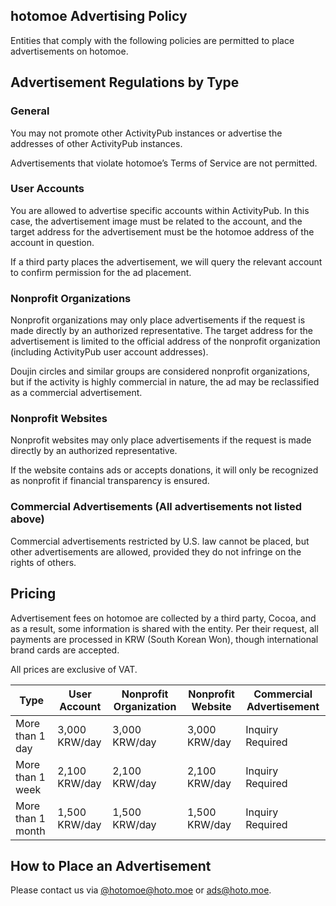 ## hotomoe Advertising Policy
Entities that comply with the following policies are permitted to place advertisements on hotomoe.

## Advertisement Regulations by Type
### General
You may not promote other ActivityPub instances or advertise the addresses of other ActivityPub instances.

Advertisements that violate hotomoe’s Terms of Service are not permitted.

### User Accounts
You are allowed to advertise specific accounts within ActivityPub. In this case, the advertisement image must be related to the account, and the target address for the advertisement must be the hotomoe address of the account in question.

If a third party places the advertisement, we will query the relevant account to confirm permission for the ad placement.

### Nonprofit Organizations
Nonprofit organizations may only place advertisements if the request is made directly by an authorized representative. The target address for the advertisement is limited to the official address of the nonprofit organization (including ActivityPub user account addresses).

Doujin circles and similar groups are considered nonprofit organizations, but if the activity is highly commercial in nature, the ad may be reclassified as a commercial advertisement.

### Nonprofit Websites
Nonprofit websites may only place advertisements if the request is made directly by an authorized representative.

If the website contains ads or accepts donations, it will only be recognized as nonprofit if financial transparency is ensured.

### Commercial Advertisements (All advertisements not listed above)
Commercial advertisements restricted by U.S. law cannot be placed, but other advertisements are allowed, provided they do not infringe on the rights of others.

## Pricing
Advertisement fees on hotomoe are collected by a third party, Cocoa, and as a result, some information is shared with the entity. Per their request, all payments are processed in KRW (South Korean Won), though international brand cards are accepted.

All prices are exclusive of VAT.

| Type | User Account | Nonprofit Organization | Nonprofit Website | Commercial Advertisement |
|---|---|---|---|---|
| More than 1 day | 3,000 KRW/day | 3,000 KRW/day | 3,000 KRW/day | Inquiry Required |
| More than 1 week | 2,100 KRW/day | 2,100 KRW/day | 2,100 KRW/day | Inquiry Required |
| More than 1 month | 1,500 KRW/day | 1,500 KRW/day | 1,500 KRW/day | Inquiry Required |

## How to Place an Advertisement
Please contact us via [@hotomoe@hoto.moe](https://hoto.moe/@hotomoe) or [ads@hoto.moe](mailto:ads@hoto.moe).
